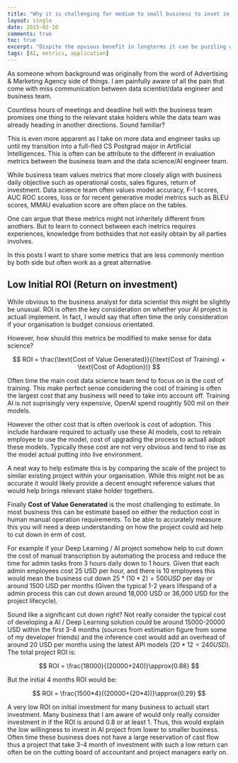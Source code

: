 ```yaml
---
title: "Why it is challenging for medium to small business to invet in AI"
layout: single
date: 2015-02-10
comments: true
toc: true
excerpt: "Dispite the opvious benefit in longterms it can be puzzling why some business refuse to invest in AI. Here are some reason."
tags: [AI, metrics, application] 
---
```


As someone whom background was originally from the word of Advertising & Marketing Agency side of things. I am painfully aware of all the pain that come with miss communication between data scientist/data engineer and business team.

Countless hours of meetings and deadline hell with the business team promises one thing to the relevant stake holders while the data team was already heading in another directions. Sound familiar?

This is even more apparent as I take on more data and engineer tasks up until my transition into a full-fled CS Postgrad major in Artificial Intelligences. This is often can be attribute to the different in evaluation metrics between the business team and the data science/AI engineer team.

While business team values metrics that more closely align with business daily objective such as operational costs, sales figures, return of investment. Data science team often values model accuracy, F-1 scores, AUC ROC scores, loss or for recent generative model metrics such as BLEU scores, MMAU evaluation score are often place on the tables. 

One can argue that these metrics might not inheritely different from anothers. But to learn to connect between each metrics requires experiences, knowledge from bothsides that not easily obtain by all parties involves.

In this posts I want to share some metrics that are less commonly mention by both side but often work as a great alternative

## Low Initial ROI (Return on investment)

While obvious to the business analyst for data scientist this might be slightly be unusual. ROI is often the key consideration on whether your AI project is actuall implement. In fact, I would say that often time the only consideration if your organisation is budget consious orientated.

However, how should this metrics be modified to make sense for data science?

$$
ROI = \frac{\text{Cost of Value Generated}}{(\text{Cost of Training} + \text{Cost of Adoption})}
$$

Often time the main cost data science team tend to focus on is the cost of training. This make perfect sense considering the cost of training is often the largest cost that any business will need to take into account off. Training AI is not suprisingly very expensive, OpenAI spend roughtly 500 mil on their models.

However the other cost that is often overlook is cost of adoption. This include hardware required to actually use these AI models, cost to retrain employee to use the model, cost of upgrading the process to actuall adopt these models. Typically these cost are not very obvious and tend to rise as the model actual putting into live environment.

A neat way to help estimate this is by comparing the scale of the project to similar existing project within your organisation. While this might not be as accurate it would likely provide a decent enought reference values that would help brings relevant stake holder togethers.

Finally **Cost of Value Generatated** is the most challenging to estimate. In most business this can be estimate based on either the reduction cost in human manual operation requirements. To be able to accurately measure this you will need a deep understanding on how the project could aid help to cut down in erm of cost.

For example if your Deep Learning / AI project somehow help to cut down the cost of manual transcription by automating the process and reduce the time for admin tasks from 3 hours daily down to 1 hours. Given that each admin employees cost 25 USD per hour, and there is 10 employees this would mean the business cut down $25 * (10 * 2)= 500 USD$ per day or around 1500 USD per months (Given the typical 1-2 years lifespand of a admin process this can cut down around 18,000 USD or 36,000 USD for the project lifecycle). 

Sound like a significant cut down right? Not really consider the typical cost of developing a AI / Deep Learning solution could be around 15000-20000 USD within the first 3-4 months (sources from estimation figure from some of my developer friends) and the inference cost would add an overhead of around 20 USD per months using the latest API models ($20*12=240 USD$). The total project ROI is:

$$
ROI = \frac{18000}{(20000+240)}\approx{0.88}
$$

But the initial 4 months ROI would be:

$$
ROI = \frac{1500*4}{(20000+(20*4))}\approx{0.29}
$$

A very low ROI on initial investment for many business to actuall start investment. Many business that I am aware of would only really consider investment in if the ROI is around 0.8 or at least 1. Thus, this would explain the low willingness to invest in AI project from lower to smaller business. Often time these business does not have a large reservation of cast flow thus a project that take 3-4 month of investment with such a low return can often be on the cutting board of accountant and project managers early on.



